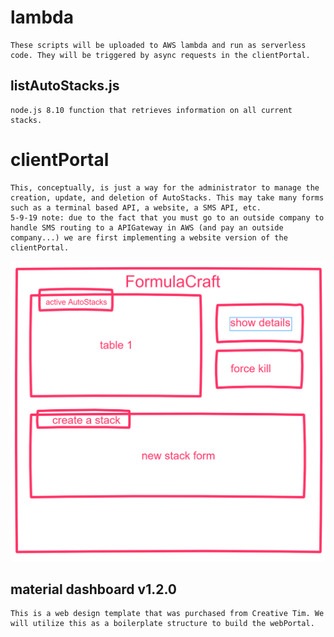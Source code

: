 # lambda
	These scripts will be uploaded to AWS lambda and run as serverless code. They will be triggered by async requests in the clientPortal.

## listAutoStacks.js

	node.js 8.10 function that retrieves information on all current stacks.

# clientPortal
	This, conceptually, is just a way for the administrator to manage the creation, update, and deletion of AutoStacks. This may take many forms such as a terminal based API, a website, a SMS API, etc. 
	5-9-19 note: due to the fact that you must go to an outside company to handle SMS routing to a APIGateway in AWS (and pay an outside company...) we are first implementing a website version of the clientPortal.

![clientPortal basic web frame](../media/clientPortal.PNG)

## material dashboard v1.2.0

	This is a web design template that was purchased from Creative Tim. We will utilize this as a boilerplate structure to build the webPortal.

